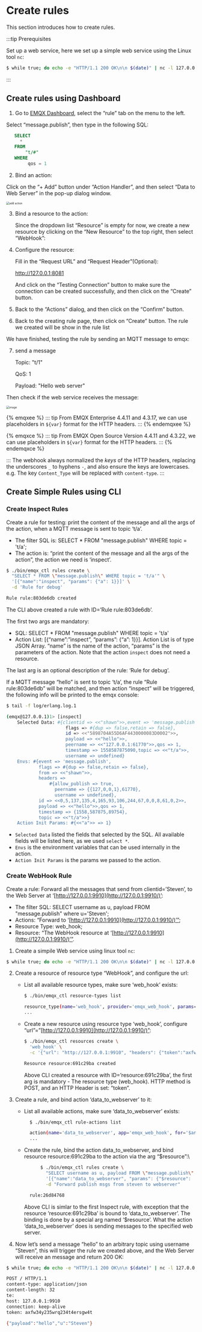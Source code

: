 # Create rules

This section introduces how to create rules.

:::tip Prerequisites

Set up a web service, here we set up a simple web service using the Linux tool `nc`:

```bash
$ while true; do echo -e "HTTP/1.1 200 OK\n\n $(date)" | nc -l 127.0.0.1 8081; done;
```

:::

## Create rules using Dashboard

1. Go to [EMQX Dashboard](http://127.0.0.1:18083/#/rules), select the “rule” tab on the menu to the left.

 Select “message.publish”, then type in the following SQL:

```sql
   SELECT
     *
   FROM
       "t/#"
   WHERE
        qos = 1
```

2. Bind an action:

Click on the “+ Add” button under “Action Handler”, and then select “Data to Web Server” in the pop-up dialog window.

<img src="./assets/add-action.png" alt="add action" style="zoom:50%;" />

3. Bind a resource to the action:

   Since the dropdown list “Resource” is empty for now, we create a new resource by clicking on the “New Resource” to the top right, then select “WebHook”:

4. Configure the resource:

    Fill in the “Request URL” and “Request Header”(Optional):

   http://127.0.0.1:8081

    And click on the “Testing Connection” button to make sure the connection can be created successfully, and then click on the “Create” button.

5. Back to the “Actions” dialog, and then click on the “Confirm” button.

6.  Back to the creating rule page, then click on “Create” button. The rule we created will be show in the rule list

   We have finished, testing the rule by sending an MQTT message to emqx:

7. send a message

      Topic: "t/1"

      QoS: 1

      Payload: "Hello web server"

 Then check if the web service receives the message:

  <img src="../assets/webhook-result-1.png" alt="image" style="zoom:50%;" />

{% emqxee %}
::: tip
From EMQX Enterprise 4.4.11 and 4.3.17, we can use placeholders in `${var}` format for the HTTP headers.
:::
{% endemqxee %}

{% emqxce %}
::: tip
From EMQX Open Source Version 4.4.11 and 4.3.22, we can use placeholders in `${var}` format for the HTTP headers.
:::
{% endemqxce %}

:::
The webhook always normalized the *keys* of the HTTP headers, replacing the underscores `_` to hyphens `-`, and also ensure the keys are lowercases. e.g. The key `Content_Type` will be replaced with `content-type`.
:::

## Create Simple Rules using CLI
### Create Inspect Rules
Create a rule for testing: print the content of the message and all the args of the action, when a MQTT message is sent to topic ‘t/a’.

- The filter SQL is: SELECT \* FROM "message.publish" WHERE topic = 't/a';
- The action is: “print the content of the message and all the args of the action”, the action we need is ‘inspect’.

```bash
$ ./bin/emqx_ctl rules create \
  "SELECT * FROM \"message.publish\" WHERE topic = 't/a'" \
  '[{"name":"inspect", "params": {"a": 1}}]' \
  -d 'Rule for debug'

Rule rule:803de6db created
```

 The CLI above created a rule with ID=’Rule rule:803de6db’.

 The first two args are mandatory:

- SQL: SELECT \* FROM "message.publish" WHERE topic = 't/a'
- Action List: [{“name”:”inspect”, “params”: {“a”: 1}}]. Action List is of type JSON Array. “name” is the name of the action, “params” is the parameters of the action. Note that the action `inspect` does not need a resource.

 The last arg is an optional description of the rule: ‘Rule for debug’.

If a MQTT message “hello” is sent to topic ‘t/a’, the rule “Rule rule:803de6db” will be matched, and then action “inspect” will be triggered, the following info will be printed to the emqx console:

```bash
$ tail -f log/erlang.log.1

(emqx@127.0.0.1)1> [inspect]
    Selected Data: #{clientid => <<"shawn">>,event => 'message.publish',
                      flags => #{dup => false,retain => false},
                      id => <<"5898704A55D6AF4430000083D0002">>,
                      payload => <<"hello">>,
                      peername => <<"127.0.0.1:61770">>,qos => 1,
                      timestamp => 1558587875090,topic => <<"t/a">>,
                      username => undefined}
    Envs: #{event => 'message.publish',
            flags => #{dup => false,retain => false},
            from => <<"shawn">>,
            headers =>
                #{allow_publish => true,
                  peername => {{127,0,0,1},61770},
                  username => undefined},
            id => <<0,5,137,135,4,165,93,106,244,67,0,0,8,61,0,2>>,
            payload => <<"hello">>,qos => 1,
            timestamp => {1558,587875,89754},
            topic => <<"t/a">>}
    Action Init Params: #{<<"a">> => 1}
```

- `Selected Data` listed the fields that selected by the SQL. All available fields will be listed here, as we used `select *`.
- `Envs` is the environment variables that can be used internally in the action.
- `Action Init Params` is the params we passed to the action.

### Create WebHook Rule
Create a rule: Forward all the messages that send from clientid=’Steven’, to the Web Server at ‘[http://127.0.0.1:9910](http://127.0.0.1:9910/)’:

- The filter SQL: SELECT username as u, payload FROM "message.publish" where
  u='Steven';
- Actions: “Forward to ‘[http://127.0.0.1:9910](http://127.0.0.1:9910/)’”;
- Resource Type: web_hook;
- Resource: “The WebHook resource at ‘[http://127.0.0.1:9910](http://127.0.0.1:9910/)’”.

1. Create a simpile Web service using linux tool `nc`:

```bash
$ while true; do echo -e "HTTP/1.1 200 OK\n\n $(date)" | nc -l 127.0.0.1 9910; done;
```

2. Create a resource of resource type “WebHook”, and configure the url:

   - List all available resource types, make sure ‘web_hook’ exists:

     ```bash
     $ ./bin/emqx_ctl resource-types list
     
     resource_type(name='web_hook', provider='emqx_web_hook', params=#{...}}, on_create={emqx_web_hook_actions,on_resource_create}, description='WebHook Resource')
     ...
     ```

   - Create a new resource using resource type ‘web_hook’, configure “url”=”[http://127.0.0.1:9910](http://127.0.0.1:9910/)”:

     ```bash
     $ ./bin/emqx_ctl resources create \
       'web_hook' \
       -c '{"url": "http://127.0.0.1:9910", "headers": {"token":"axfw34y235wrq234t4ersgw4t"}, "method": "POST"}'
     
     Resource resource:691c29ba created
     ```

     Above CLI created a resource with ID=’resource:691c29ba’, the first arg is mandatory - The resource type (web_hook). HTTP method is POST, and an HTTP Header is set: “token”.

3. Create a rule, and bind action ‘data_to_webserver’ to it:

   - List all available actions, make sure ‘data_to_webserver’ exists:

     ```bash
       $ ./bin/emqx_ctl rule-actions list
     
       action(name='data_to_webserver', app='emqx_web_hook', for='$any', types=[web_hook], params=#{'$resource' => ...}, title ='Data to Web Server', description='Forward Messages to Web Server')
       ...
     ```

   - Create the rule, bind the action data_to_webserver, and bind resource resource:691c29ba to the action via the arg “$resource”:\

     ```bash
           $ ./bin/emqx_ctl rules create \
             "SELECT username as u, payload FROM \"message.publish\" where u='Steven'" \
             '[{"name":"data_to_webserver", "params": {"$resource":  "resource:691c29ba"}}]' \
             -d "Forward publish msgs from steven to webserver"
     
       rule:26d84768
     ```

     Above CLI is simlar to the first Inspect rule, with exception that the resource ‘resource:691c29ba’ is bound to ‘data_to_webserver’. The binding is done by a special arg named ‘$resource’. What the action ‘data_to_webserver’ does is sending messages to the specified web server.

4. Now let’s send a message “hello” to an arbitrary topic using username “Steven”, this will trigger the rule we created above, and the Web Server will receive an message and return 200 OK:

  ```bash
  $ while true; do echo -e "HTTP/1.1 200 OK\n\n $(date)" | nc -l 127.0.0.1 9910; done;

  POST / HTTP/1.1
  content-type: application/json
  content-length: 32
  te:
  host: 127.0.0.1:9910
  connection: keep-alive
  token: axfw34y235wrq234t4ersgw4t

  {"payload":"hello","u":"Steven"}
  ```
